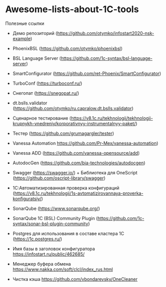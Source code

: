 # Awesome-lists-about-1C-tools
Полезные ссылки


* Демо репозиторий (https://github.com/otymko/infostart2020-nsk-example)
* PhoenixBSL (https://github.com/otymko/phoenixbsl)
* BSL Language Server (https://github.com/1c-syntax/bsl-language-server)
* SmartConfigurator (https://github.com/ret-Phoenix/SmartConfigurator)
* TurboConf (https://turboconf.ru/)
* Снегопат (https://snegopat.ru/)
* dt.bslls.validator (https://github.com/otymko/ru.capralow.dt.bslls.validator)


* Сценарное тестирование (https://v8.1c.ru/tekhnologii/tekhnologii-krupnykh-vnedreniy/korporativnyy-instrumentalnyy-paket/)
* Тестер (https://github.com/grumagargler/tester)
* Vanessa Automation https://github.com/Pr-Mex/vanessa-automation)
* Vanessa ADD (https://github.com/vanessa-opensource/add)
* AutodocGen (https://github.com/bia-technologies/autodocgen)
* Swagger (https://swagger.io/) + Библиотека для OneScript (https://github.com/oscript-library/swagger)
* 1С:Автоматизированная проверка конфигураций (https://v8.1c.ru/tekhnologii/1s-avtomatizirovannaya-proverka-konfiguratsiy/)
* SonarQube (https://www.sonarqube.org/)
* SonarQube 1C (BSL) Community Plugin (https://github.com/1c-syntax/sonar-bsl-plugin-community)
* Postgres для использования в составе кластера 1С (https://1c.postgres.ru/)


* Имя базы в заголовок конфигуратора https://infostart.ru/public/462685/
* Менеджер буфера обмена https://www.nakka.com/soft/clcl/index_rus.html
* Чистка кэша https://github.com/vbondarevsky/OneCleaner
